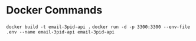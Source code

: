 # Docker Commands

`docker build -t email-3pid-api .`
`docker run -d -p 3300:3300 --env-file .env --name email-3pid-api email-3pid-api`
